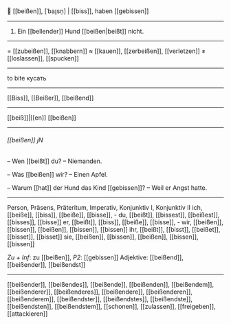 🦷 [[beißen]], [ˈbaɪ̯sn̩] | [[biss]], haben [[gebissen]]

---
1. Ein [[bellender]] Hund [[beißen|beißt]] nicht.

---
= [[zubeißen]], [[knabbern]]
≈ [[kauen]], [[zerbeißen]], [[verletzen]]
≠ [[loslassen]], [[spucken]]

---
to bite
кусать

---
[[Biss]], [[Beißer]], [[beißend]]

---
[[beiß]]|[[en]]
[[beißen]]

---
###### [[beißen]] jN
– Wen [[beißt]] du?
– Niemanden.

– Was [[beißen]] wir?
– Einen Apfel.

– Warum [[hat]] der Hund das Kind [[gebissen]]?
– Weil er Angst hatte.

---
Person, Präsens, Präteritum, Imperativ, Konjunktiv I,  Konjunktiv II 
ich, [[beiße]], [[biss]], [[beiße]], [[bisse]], -
du, [[beißt]], [[bissest]], [[beißest]], [[bisses]], [[bisse]]
er, [[beißt]], [[biss]], [[beiße]], [[bisse]], -
wir, [[beißen]], [[bissen]], [[beißen]], [[bissen]], [[bissen]]
ihr, [[beißt]], [[bisst]], [[beißet]], [[bisset]], [[bisset]]
sie, [[beißen]], [[bissen]], [[beißen]], [[bissen]], [[bissen]]

*Zu + Inf*: zu [[beißen]], *P2*: [[gebissen]]
Adjektive: [[beißend]], [[beißender]], [[beißendst]]

---
[[beißender]], [[beißendes]], [[beißende]], [[beißenden]], [[beißendem]], [[beißenderer]], [[beißenderes]], [[beißendere]], [[beißenderen]], [[beißenderem]], [[beißendster]], [[beißendstes]], [[beißendste]], [[beißendsten]], [[beißendstem]], [[schonen]], [[zulassen]], [[freigeben]], [[attackieren]]